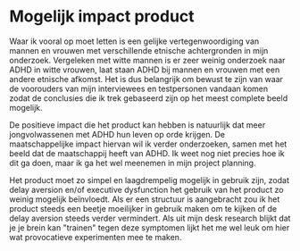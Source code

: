 # Mogelijk impact product

Waar ik vooral op moet letten is een gelijke vertegenwoordiging van mannen en vrouwen met verschillende etnische achtergronden in mijn onderzoek. Vergeleken met witte mannen is er zeer weinig onderzoek naar ADHD in witte vrouwen, laat staan ADHD bij mannen en vrouwen met een andere etnische afkomst. Het is dus belangrijk om bewust te zijn van waar de voorouders van mijn interviewees en testpersonen vandaan komen zodat de conclusies die ik trek gebaseerd zijn op het meest complete beeld mogelijk.

De positieve impact die het product kan hebben is natuurlijk dat meer jongvolwassenen met ADHD hun leven op orde krijgen. De maatschappelijke impact hiervan wil ik verder onderzoeken, samen met het beeld dat de maatschappij heeft van ADHD. Ik weet nog niet precies hoe ik dit ga doen, maar ik ga het wel meenemen in mijn project planning.

Het product moet zo simpel en laagdrempelig mogelijk in gebruik zijn, zodat delay aversion en/of executive dysfunction het gebruik van het product zo weinig mogelijk beïnvloedt. Als er een structuur is aangebracht zou ik het product steeds een beetje moeilijker in gebruik maken om te kijken of de delay aversion steeds verder vermindert. Als uit mijn desk research blijkt dat je je brein kan "trainen" tegen deze symptomen lijkt het me wel leuk om hier wat provocatieve experimenten mee te maken.
